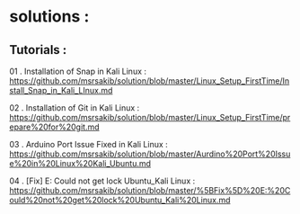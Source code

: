 # solutions :

## Tutorials :

01 . Installation of Snap in Kali Linux : https://github.com/msrsakib/solution/blob/master/Linux_Setup_FirstTime/Install_Snap_in_Kali_LInux.md

02 . Installation of Git in Kali Linux : https://github.com/msrsakib/solution/blob/master/Linux_Setup_FirstTime/prepare%20for%20git.md

03 . Arduino Port Issue Fixed in Kali Linux : https://github.com/msrsakib/solution/blob/master/Aurdino%20Port%20Issue%20in%20Linux%20Kali_Ubuntu.md

04 . [Fix] E: Could not get lock Ubuntu_Kali Linux : https://github.com/msrsakib/solution/blob/master/%5BFix%5D%20E:%20Could%20not%20get%20lock%20Ubuntu_Kali%20Linux.md

